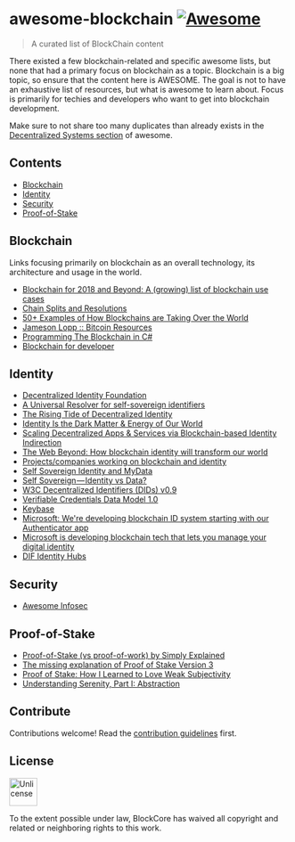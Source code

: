 # awesome-blockchain [![Awesome](https://awesome.re/badge-flat2.svg)](https://awesome.re)

> A curated list of BlockChain content

There existed a few blockchain-related and specific awesome lists, but none that had a primary focus on blockchain as a topic. Blockchain is a big topic, so ensure that the content here is AWESOME. The goal is not to have an exhaustive list of resources, but what is awesome to learn about. Focus is primarily for techies and developers who want to get into blockchain development.

Make sure to not share too many duplicates than already exists in the [Decentralized Systems section](https://github.com/sindresorhus/awesome#decentralized-systems) of awesome.

## Contents

- [Blockchain](#blockchain)
- [Identity](#identity)
- [Security](#security)
- [Proof-of-Stake](#proof-of-stake)


## Blockchain

Links focusing primarily on blockchain as an overall technology, its architecture and usage in the world.

- [Blockchain for 2018 and Beyond: A (growing) list of blockchain use cases](https://medium.com/fluree/blockchain-for-2018-and-beyond-a-growing-list-of-blockchain-use-cases-37db7c19fb99)
- [Chain Splits and Resolutions](https://medium.com/@alpalpalp/chain-splits-and-resolutions-d3398bddf4ab)
- [50+ Examples of How Blockchains are Taking Over the World](https://medium.com/@matteozago/50-examples-of-how-blockchains-are-taking-over-the-world-4276bf488a4b)
- [Jameson Lopp :: Bitcoin Resources](http://lopp.net/bitcoin.html)
- [Programming The Blockchain in C#](https://programmingblockchain.gitbooks.io/programmingblockchain/content/)
- [Blockchain for developer](https://github.com/benstew/blockchain-for-software-engineers)

## Identity

- [Decentralized Identity Foundation](http://identity.foundation/)
- [A Universal Resolver for self-sovereign identifiers](https://medium.com/decentralized-identity/a-universal-resolver-for-self-sovereign-identifiers-48e6b4a5cc3c)
- [The Rising Tide of Decentralized Identity](https://medium.com/decentralized-identity/the-rising-tide-of-decentralized-identity-2e163e4ec663)
- [Identity Is the Dark Matter & Energy of Our World](http://www.backalleycoder.com/2018/01/25/identity-is-the-dark-matter-energy-of-our-world/)
- [Scaling Decentralized Apps & Services via Blockchain-based Identity Indirection](http://www.backalleycoder.com/2016/07/12/scaling-decentralized-apps-services-via-blockchain-based-identity-indirection/)
- [The Web Beyond: How blockchain identity will transform our world](http://www.backalleycoder.com/2016/04/14/the-web-beyond-how-blockchain-identity-will-transform-our-world/)
- [Projects/companies working on blockchain and identity](https://github.com/peacekeeper/blockchain-identity)
- [Self Sovereign Identity and MyData](https://medium.com/@apoikola/self-sovereign-identity-and-mydata-e1f996a9451)
- [Self Sovereign — Identity vs Data?](https://stories.jolocom.com/self-sovereign-identity-vs-data-5abe5947a62)
- [W3C Decentralized Identifiers (DIDs) v0.9](https://w3c-ccg.github.io/did-spec/)
- [Verifiable Credentials Data Model 1.0](https://w3c.github.io/vc-data-model/)
- [Keybase](https://keybase.io/)
- [Microsoft: We're developing blockchain ID system starting with our Authenticator app](https://www.zdnet.com/article/microsoft-were-developing-blockchain-id-system-starting-with-our-authenticator-app/)
- [Microsoft is developing blockchain tech that lets you manage your digital identity](https://thenextweb.com/hardfork/2018/02/12/microsoft-digital-identity-blockchain)
- [DIF Identity Hubs](https://github.com/decentralized-identity/hubs/blob/master/explainer.md)


## Security

- [Awesome Infosec](https://github.com/onlurking/awesome-infosec)


## Proof-of-Stake

- [Proof-of-Stake (vs proof-of-work) by Simply Explained](https://www.youtube.com/watch?v=M3EFi_POhps)
- [The missing explanation of Proof of Stake Version 3](http://earlz.net/view/2017/07/27/1904/the-missing-explanation-of-proof-of-stake-version)
- [Proof of Stake: How I Learned to Love Weak Subjectivity](https://blog.ethereum.org/2014/11/25/proof-stake-learned-love-weak-subjectivity/)
- [Understanding Serenity, Part I: Abstraction](https://blog.ethereum.org/2015/12/24/understanding-serenity-part-i-abstraction/)


## Contribute

Contributions welcome! Read the [contribution guidelines](contributing.md) first.


## License

<a href="https://unlicense.org/">
<img src="https://upload.wikimedia.org/wikipedia/commons/6/62/PD-icon.svg" width="50px" alt="Unlicense"></a>

To the extent possible under law, BlockCore has waived all copyright and
related or neighboring rights to this work.
